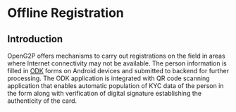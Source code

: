 # Offline Registration

## Introduction

OpenG2P offers mechanisms to carry out registrations on the field in areas where Internet connectivity may not be available. The person information is filled in [ODK](https://getodk.org/) forms on Android devices and submitted to backend for further processing. The ODK application is integrated with QR code scanning application that enables automatic population of KYC data of the person in the form along with verification of digital signature establishing the authenticity of the card.
